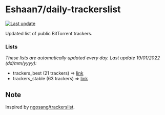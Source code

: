 
# Eshaan7/daily-trackerslist 

[![Last update](https://img.shields.io/badge/Last%20update-19/01/2022-blue.svg)](#)

Updated list of public BitTorrent trackers.

### Lists
*These lists are automatically updated every day. Last update 19/01/2022 (_dd/mm/yyyy_):*

* trackers_best (21 trackers) => [link](https://raw.githubusercontent.com/eshaan7/daily-trackerslist/master/trackers_best.txt)
* trackers_stable (63 trackers) => [link](https://raw.githubusercontent.com/eshaan7/daily-trackerslist/master/trackers_stable.txt)

## Note

Inspired by [ngosang/trackerslist](https://github.com/ngosang/trackerslist).
